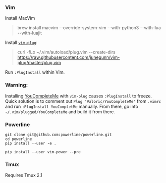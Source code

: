 ### Vim

Install MacVim

> brew install macvim --override-system-vim --with-python3 --with-lua --with-luajit

Install [`vim-plug`](https://github.com/junegunn/vim-plug):

> curl -fLo ~/.vim/autoload/plug.vim --create-dirs https://raw.githubusercontent.com/junegunn/vim-plug/master/plug.vim

Run `:PlugInstall` within Vim.

### Warning: 

Installing [YouCompleteMe](https://github.com/Valloric/YouCompleteMe) with `vim-plug`
causes `:PlugInstall` to freeze. Quick solution is to comment out `Plug
'Valoric/YouCompleteMe'` from `.vimrc` and run `:PlugInstall YouCompletMe`
manually. From there, go into `~/.vim/plugged/YouCompleteMe` and build it from
there.

### Powerline

```
git clone git@github.com:powerline/powerline.git
cd powerline
pip install --user -e .
```

```
pip install --user vim-power --pre
```

### Tmux

Requires Tmux 2.1

